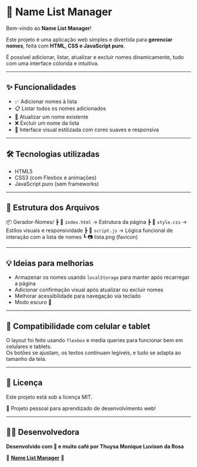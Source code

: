 # 📝 Name List Manager

Bem-vindo ao **Name List Manager**!

Este projeto é uma aplicação web simples e divertida para **gerenciar nomes**, feita com **HTML, CSS e JavaScript puro**. 

É possível adicionar, listar, atualizar e excluir nomes dinamicamente, tudo com uma interface colorida e intuitiva.

---

## ✨ Funcionalidades

- ✅ Adicionar nomes à lista
- 📋 Listar todos os nomes adicionados
- 🔄 Atualizar um nome existente
- ❌ Excluir um nome da lista
- 🎨 Interface visual estilizada com cores suaves e responsiva
  
---

## 🛠️ Tecnologias utilizadas

- HTML5
- CSS3 (com Flexbox e animações)
- JavaScript puro (sem frameworks)

---

## 📁 Estrutura dos Arquivos

📦 Gerador-Nomes/
 ┣ 📜 `index.html` → Estrutura da página
 ┣ 📜 `style.css`  → Estilos visuais e responsividade
 ┣ 📜 `script.js`  → Lógica funcional de interação com a lista de nomes
 ┗ 📷 lista.png (favicon)

 ---

## 💡 Ideias para melhorias

- Armazenar os nomes usando `localStorage` para manter após recarregar a página
- Adicionar confirmação visual após atualizar ou excluir nomes
- Melhorar acessibilidade para navegação via teclado
- Modo escuro 🌙
  
---

## 📱 Compatibilidade com celular e tablet

O layout foi feito usando `flexbox` e media queries para funcionar bem em celulares e tablets.  
Os botões se ajustam, os textos continuam legíveis, e tudo se adapta ao tamanho da tela.

---

## 📄 Licença

Este projeto está sob a licença MIT. 

💼 Projeto pessoal para aprendizado de desenvolvimento web!

---

## 👩‍💻 Desenvolvedora

**Desenvolvido com 💜 e muito café por Thuysa Monique Luvison da Rosa**

📌 **[Name List Manager](https://name-list-manager-five.vercel.app/)** 📌
